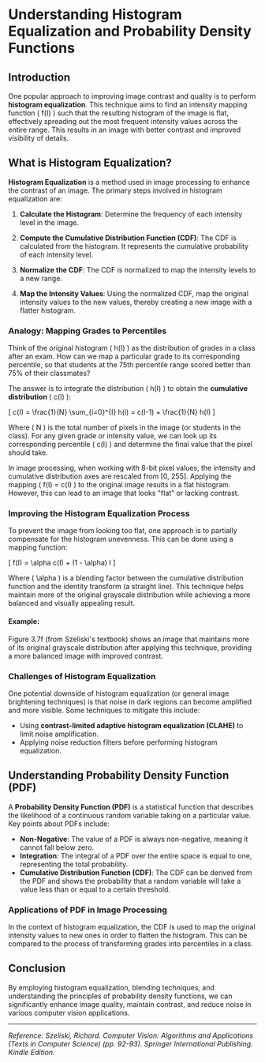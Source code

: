 # Understanding Histogram Equalization and Probability Density Functions

## Introduction

One popular approach to improving image contrast and quality is to perform **histogram equalization**. This technique aims to find an intensity mapping function \( f(I) \) such that the resulting histogram of the image is flat, effectively spreading out the most frequent intensity values across the entire range. This results in an image with better contrast and improved visibility of details.

## What is Histogram Equalization?

**Histogram Equalization** is a method used in image processing to enhance the contrast of an image. The primary steps involved in histogram equalization are:

1. **Calculate the Histogram**: Determine the frequency of each intensity level in the image.
  
2. **Compute the Cumulative Distribution Function (CDF)**: The CDF is calculated from the histogram. It represents the cumulative probability of each intensity level.
  
3. **Normalize the CDF**: The CDF is normalized to map the intensity levels to a new range.
  
4. **Map the Intensity Values**: Using the normalized CDF, map the original intensity values to the new values, thereby creating a new image with a flatter histogram.

### Analogy: Mapping Grades to Percentiles

Think of the original histogram \( h(I) \) as the distribution of grades in a class after an exam. How can we map a particular grade to its corresponding percentile, so that students at the 75th percentile range scored better than 75% of their classmates? 

The answer is to integrate the distribution \( h(I) \) to obtain the **cumulative distribution** \( c(I) \):

\[
c(I) = \frac{1}{N} \sum_{i=0}^{I} h(i) = c(I-1) + \frac{1}{N} h(I)
\]

Where \( N \) is the total number of pixels in the image (or students in the class). For any given grade or intensity value, we can look up its corresponding percentile \( c(I) \) and determine the final value that the pixel should take.

In image processing, when working with 8-bit pixel values, the intensity and cumulative distribution axes are rescaled from [0, 255]. Applying the mapping \( f(I) = c(I) \) to the original image results in a flat histogram. However, this can lead to an image that looks "flat" or lacking contrast.

### Improving the Histogram Equalization Process

To prevent the image from looking too flat, one approach is to partially compensate for the histogram unevenness. This can be done using a mapping function:

\[
f(I) = \alpha c(I) + (1 - \alpha) I
\]

Where \( \alpha \) is a blending factor between the cumulative distribution function and the identity transform (a straight line). This technique helps maintain more of the original grayscale distribution while achieving a more balanced and visually appealing result.

#### Example:

Figure 3.7f (from Szeliski's textbook) shows an image that maintains more of its original grayscale distribution after applying this technique, providing a more balanced image with improved contrast.

### Challenges of Histogram Equalization

One potential downside of histogram equalization (or general image brightening techniques) is that noise in dark regions can become amplified and more visible. Some techniques to mitigate this include:

- Using **contrast-limited adaptive histogram equalization (CLAHE)** to limit noise amplification.
- Applying noise reduction filters before performing histogram equalization.

## Understanding Probability Density Function (PDF)

A **Probability Density Function (PDF)** is a statistical function that describes the likelihood of a continuous random variable taking on a particular value. Key points about PDFs include:

- **Non-Negative**: The value of a PDF is always non-negative, meaning it cannot fall below zero.
- **Integration**: The integral of a PDF over the entire space is equal to one, representing the total probability.
- **Cumulative Distribution Function (CDF)**: The CDF can be derived from the PDF and shows the probability that a random variable will take a value less than or equal to a certain threshold.

### Applications of PDF in Image Processing

In the context of histogram equalization, the CDF is used to map the original intensity values to new ones in order to flatten the histogram. This can be compared to the process of transforming grades into percentiles in a class.

## Conclusion

By employing histogram equalization, blending techniques, and understanding the principles of probability density functions, we can significantly enhance image quality, maintain contrast, and reduce noise in various computer vision applications.

---

*Reference: Szeliski, Richard. Computer Vision: Algorithms and Applications (Texts in Computer Science) (pp. 92-93). Springer International Publishing. Kindle Edition.*
